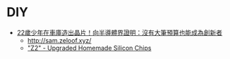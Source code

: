 # DIY

* [22歲少年在車庫造出晶片！向半導體界證明：沒有大筆預算也能成為創新者](https://www.bnext.com.tw/article/67467/sam-zeloof-self-made-chip-us)
    * http://sam.zeloof.xyz/
    * ["Z2" - Upgraded Homemade Silicon Chips](https://www.youtube.com/watch?v=IS5ycm7VfXg)
